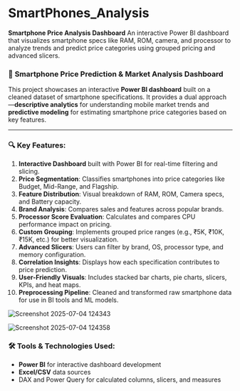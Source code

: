 # SmartPhones_Analysis
**Smartphone Price Analysis Dashboard** An interactive Power BI dashboard that visualizes smartphone specs like RAM, ROM, camera, and processor to analyze trends and predict price categories using grouped pricing and advanced slicers.


### 📱 **Smartphone Price Prediction & Market Analysis Dashboard**

This project showcases an interactive **Power BI dashboard** built on a cleaned dataset of smartphone specifications. It provides a dual approach—**descriptive analytics** for understanding mobile market trends and **predictive modeling** for estimating smartphone price categories based on key features.

---

### 🔍 **Key Features:**

1. **Interactive Dashboard** built with Power BI for real-time filtering and slicing.
2. **Price Segmentation**: Classifies smartphones into price categories like Budget, Mid-Range, and Flagship.
3. **Feature Distribution**: Visual breakdown of RAM, ROM, Camera specs, and Battery capacity.
4. **Brand Analysis**: Compares sales and features across popular brands.
5. **Processor Score Evaluation**: Calculates and compares CPU performance impact on pricing.
6. **Custom Grouping**: Implements grouped price ranges (e.g., ₹5K, ₹10K, ₹15K, etc.) for better visualization.
7. **Advanced Slicers**: Users can filter by brand, OS, processor type, and memory configuration.
8. **Correlation Insights**: Displays
 how each specification contributes to price prediction.
9. **User-Friendly Visuals**: Includes stacked bar charts, pie charts, slicers, KPIs, and heat maps.
10. **Preprocessing Pipeline**: Cleaned and transformed raw smartphone data for use in BI tools and ML models.

![Screenshot 2025-07-04 124343](https://github.com/user-attachments/assets/b86da5ac-dbf1-4139-bd66-7c828536db4c)

![Screenshot 2025-07-04 124358](https://github.com/user-attachments/assets/49dcaa15-5134-495a-9214-35a9a76fecd5)




### 🛠 **Tools & Technologies Used:**

* **Power BI** for interactive dashboard development
* **Excel/CSV** data sources
* DAX and Power Query for calculated columns, slicers, and measures

